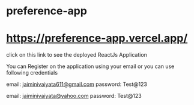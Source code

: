 # preference-app


# https://preference-app.vercel.app/  
click on this link to see the deployed ReactJs Application


You can Register on the application using your email or you can use following credentials

email: jaiminivaiyata611@gmail.com
password: Test@123

email: jaiminivaiyata@yahoo.com
password: Test@123

